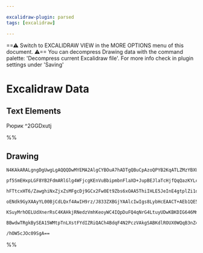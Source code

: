 ```yaml
---

excalidraw-plugin: parsed
tags: [excalidraw]

---
```

==⚠  Switch to EXCALIDRAW VIEW in the MORE OPTIONS menu of this document. ⚠== You can decompress Drawing data with the command palette: 'Decompress current Excalidraw file'. For more info check in plugin settings under 'Saving'


# Excalidraw Data
## Text Elements
Рюрик ^2GGDxutj

%%
## Drawing
```compressed-json
N4KAkARALgngDgUwgLgAQQQDwMYEMA2AlgCYBOuA7hADTgQBuCpAzoQPYB2KqATLZMzYBXUtiRoIACyhQ4zZAHoFAc0JRJQgEYA6bGwC2CgF7N6hbEcK4OCtptbErHALRY8RMpWdx8Q1TdIEfARcZgRmBShcZQUebQBWbQAGGjoghH0EDihmbgBtcDBQMBKIEm4IHgBxKoARTCEoACtUkshYRAqoLChW0sxuZ3iADmHtAGYATmnJ8eHJgDYAFmGl

pf5SmEHxpLGF8YB2FdmARlGlg4WFjcgKEnVuBbipmbnFlaXD+JupBEJlaTcHjfQqQazKYLcJI/ZhQUhsADWCAAwmx8GxSBUAMQnBC43F9SCaXDYBHKeFCDjEVHozESOHWZhwXCBbKEiAAM0I+HwAGVYJCJIIPOzYfCkQB1e6SIEwuGIhD8mCC9DC8o/CkAjjhXJoE4/NjM7BqLZ6pLQ0EQcnCOAASWIutQeQAuj8OeRMvbuBwhDyfoQqVgKrgUhr

hFTtcxHT6/ZawghiNxZjxZsMFgcDj9GCx2Fw0Et9Zbs6xOAA5ThiIHLE5JeInE4gtplZi1dLdRNoDkEMI/TTh4gAUWCmWy0d9+B+QjgxFw7e4JwOPAOuxOBZ4SyS10tRA4CO945+6NJCe4XfwPct3UwvQkgAIQQByIIABEEAHCCALhB2eQKAAVHoVB8v983U4KBeUIIxxF4C0mw5YCADFcH0blTVQRtSivKAAEEiGUPN0GCDleizJgoHMAgsP+XD

oENdk9GyXAAyYL00BjCdLQxf4AwIH9rz/J833ZXBGjYAAlcIwIgs8LybHcEAACT+AEb1QE5tGBQoAF9wFdOhcDgOB+VnCDinaSQMggiBsMBDYGEIBAKAAIRJMkKSpGkMWxDlPK8voIGwERWSgW1un0flxRRNF3IkHE8Riny/NIAKgoyRzSWtSlqQiul0AZDgmRZLJCMKXz/IKpL9Fg7k+QFcy1UTaz4sS4LQoVKViAeNA+CKhrSqa+UkSVFUIFqu

KSuyMrhOELUdXnerRsC4KAHkjRNedzVmhKeoyWC4IQpDuFQ4qNrG4LtuyUDwKBKDIG646Mm4zDsMo/DCtKG75oyAzSEwhK2AoUzcA7VAWPWxqMgHKkMJ+v6QkBiAWXhKgQc2/RIYRr94HMly6qK5hsHhHkAA1HiWA7cfx/AAE1uHGBYxkWddU3eVZ1iKow2AMbhjMgegCCECCTg0pHbv0Cb0sjR0ICxnzyRIc6IJ4K6rVIWXujgfbrJl4gAFk2GI

BBwdwTRgkBySEA15WMtpTnLXstFYdIZRiQACh4BdqF4N2PczVAkgSABKdlROUX0WQqB3nZ4HZ3cj6FeCjn3/YgQWurm5qkSWkjODHWNSndBCEFEwNlY4ZRrabLJDeN7g4T5n5sCINW0Brs3LQ4fPq9IWu2MaGSO755PSjsJoEGwHJeTbuAdb1g2jZPTtuxb0oSRIxgv3Z/Ay7QjGKjCYJR9zGihFhAx0c6ZiD23NhjxNhfD1CTD99X9f9x5DTwHU

/hOW5cJOc09SgA==
```
%%